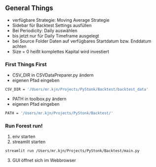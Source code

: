 
## General Things
* verfügbare Strategie: Moving Average Strategie
* Sidebar für Backtest Settings ausfüllen
* Bei Periodicity: Daily auswählen
* bis jetzt nur für Daily Timeframe ausgelegt
* bei Source Folder Daten auf verfügbares Startdatum bzw. Enddatum achten
* Size = 0 heißt komplettes Kapital wird investiert

### First Things First
* CSV_DIR in CSVDataPreparer.py ändern
* eigenen Pfad eingeben

``` sh
CSV_DIR = '/Users/mr.kjn/Projects/PyStonk/Backtest/backtest_data'
```
* PATH in toolbox.py ändern
* eigenen Pfad eingeben
``` sh
PATH = '/Users/mr.kjn/Projects/PyStonk/Backtest/'
```

### Run Forest run!
1. env starten
2. streamlit starten
``` sh
streamlit run /Users/mr.kjn/Projects/PyStonk/Backtest/main.py 
```
3. GUI öffnet sich im Webbrowser

